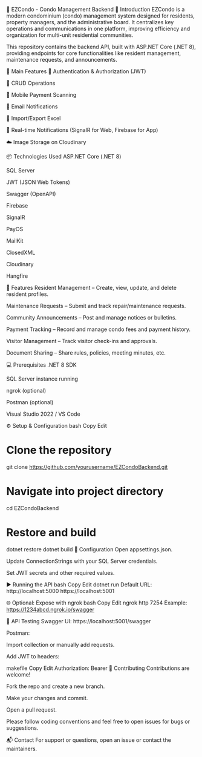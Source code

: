🏢 EZCondo - Condo Management Backend
🔰 Introduction
EZCondo is a modern condominium (condo) management system designed for residents, property managers, and the administrative board. It centralizes key operations and communications in one platform, improving efficiency and organization for multi-unit residential communities.

This repository contains the backend API, built with ASP.NET Core (.NET 8), providing endpoints for core functionalities like resident management, maintenance requests, and announcements.

🚀 Main Features
🔐 Authentication & Authorization (JWT)

🧾 CRUD Operations

💸 Mobile Payment Scanning

📧 Email Notifications

📁 Import/Export Excel

🔔 Real-time Notifications (SignalR for Web, Firebase for App)

☁️ Image Storage on Cloudinary

📦 Technologies Used
ASP.NET Core (.NET 8)

SQL Server

JWT (JSON Web Tokens)

Swagger (OpenAPI)

Firebase

SignalR

PayOS

MailKit

ClosedXML

Cloudinary

Hangfire

🧩 Features
Resident Management – Create, view, update, and delete resident profiles.

Maintenance Requests – Submit and track repair/maintenance requests.

Community Announcements – Post and manage notices or bulletins.

Payment Tracking – Record and manage condo fees and payment history.

Visitor Management – Track visitor check-ins and approvals.

Document Sharing – Share rules, policies, meeting minutes, etc.

💻 Prerequisites
.NET 8 SDK

SQL Server instance running

ngrok (optional)

Postman (optional)

Visual Studio 2022 / VS Code

⚙️ Setup & Configuration
bash
Copy
Edit
# Clone the repository
git clone https://github.com/yourusername/EZCondoBackend.git

# Navigate into project directory
cd EZCondoBackend

# Restore and build
dotnet restore
dotnet build
🔧 Configuration
Open appsettings.json.

Update ConnectionStrings with your SQL Server credentials.

Set JWT secrets and other required values.

▶️ Running the API
bash
Copy
Edit
dotnet run
Default URL:
http://localhost:5000
https://localhost:5001

🌐 Optional: Expose with ngrok
bash
Copy
Edit
ngrok http 7254
Example:
https://1234abcd.ngrok.io/swagger

🧪 API Testing
Swagger UI:
https://localhost:5001/swagger

Postman:

Import collection or manually add requests.

Add JWT to headers:

makefile
Copy
Edit
Authorization: Bearer <your-jwt-token>
🤝 Contributing
Contributions are welcome!

Fork the repo and create a new branch.

Make your changes and commit.

Open a pull request.

Please follow coding conventions and feel free to open issues for bugs or suggestions.

📬 Contact
For support or questions, open an issue or contact the maintainers.
